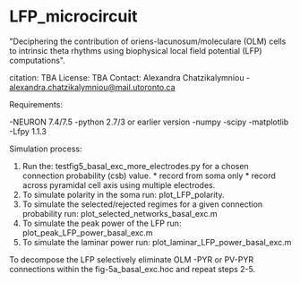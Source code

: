 # LFP_microcircuit

"Deciphering the contribution of oriens-lacunosum/moleculare (OLM) cells
to intrinsic theta rhythms using biophysical local field potential (LFP) computations". 

citation: TBA
License: TBA
Contact: Alexandra Chatzikalymniou - alexandra.chatzikalymniou@mail.utoronto.ca

Requirements:

-NEURON 7.4/7.5
-python 2.7/3 or earlier version
-numpy 
-scipy 
-matplotlib  
-Lfpy 1.1.3

Simulation process:

1. Run the: testfig5_basal_exc_more_electrodes.py 
for a chosen connection probability (csb) value. 
          * record from soma only 
          * record across pyramidal cell axis using multiple electrodes.          
2. To simulate polarity in the soma run: plot_LFP_polarity.
3. To simulate the selected/rejected regimes for a given connection probability run: plot_selected_networks_basal_exc.m 
4. To simulate the peak power of the LFP run: plot_peak_LFP_power_basal_exc.m
5. To simulate the laminar power run: plot_laminar_LFP_power_basal_exc.m

To decompose the LFP selectively eliminate OLM -PYR or PV-PYR connections within the fig-5a_basal_exc.hoc and repeat steps 2-5. 

